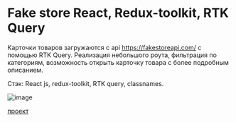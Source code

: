 # Fake store React, Redux-toolkit, RTK Query

Карточки товаров загружаются с api https://fakestoreapi.com/ с помощью RTK Query. Реализация небольшого роута, фильтрация по категориям, возможность открыть карточку товара с более подробным описанием.

Стэк: React js, redux-toolkit, RTK query, classnames.

![image](https://user-images.githubusercontent.com/63904240/225091319-6c9093a8-4a92-4235-b128-f62b9ca2cf7a.png)

[проект](https://skredmi.github.io/fakestore-rtk)
